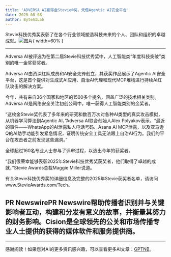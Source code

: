 ```yaml
---
title: 'ADVERSA AI赢得金Stevie®奖，凭借Agentic AI安全平台'
date: 2025-08-08
author: ByteAILab
---
```


Stevie科技优秀奖表彰了在各个行业领域塑造科技未来的个人、团队和组织的卓越成就。![图片](https://ai-techpark.com/wp-content/uploads/ADVERSA.jpg){ width=60% }

---
Adversa AI被评选为在第二届Stevie科技优秀奖中，人工智能类“年度科技突破”类别的唯一金奖获奖者。

Adversa AI由资深红队成员和AI安全先锋创立，其获奖作品展示了Agentic AI安全平台，这是首个提供对生成式AI应用、自治AI代理和现代MCP堆栈进行持续AI红队攻击的解决方案。

今年，共有来自36个国家和地区的1500多个提名，涵盖广泛的技术相关类别。Adversa AI是网络安全关注初创公司中，唯一获得人工智能类别的金奖者。

“这枚金Stevie奖代表了多年来的研究和数百万次对各种AI类型的真实攻击模拟，从机器学习算法到Agentic AI，”Adversa AI联合创始人Alex Polyakov表示。“最近的事件——WhatsApp的AI泄露私人电话号码、Asana AI MCP泄露，以及亚马逊Q的AI助手功能引发紧急情况，证明传统安全工具无法跟上自治AI行为。我们的平台在攻击者之前发现这些漏洞。” 

全球超过160名专业人士参与了评审过程，以选出今年的获奖者。

“我们很荣幸能够表彰2025年Stevie科技优秀奖获奖者，他们取得了卓越的成就，”Stevie Awards总裁Maggie Miller说道。

有关Stevie科技优秀奖的详细信息及完整的2025年Stevie获奖者名单，请访问www.StevieAwards.com/Tech。

PR NewswirePR Newswire帮助传播者识别并与关键影响者互动，构建和分发有意义的故事，并衡量其努力的财务影响。Cision是全球领先的公关和市场传播专业人士提供的获得的媒体软件和服务提供商。
---
---
感谢阅读！如果您对AI的更多资讯感兴趣，可以查看更多AI文章：[GPTNB](https://gptnb.com)。
